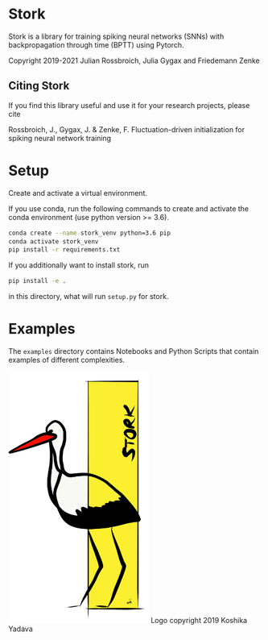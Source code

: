 # Stork

Stork is a library for training spiking neural networks (SNNs) with backpropagation through time (BPTT) using Pytorch.

Copyright 2019-2021 Julian Rossbroich, Julia Gygax and Friedemann Zenke

## Citing Stork

If you find this library useful and use it for your research projects, please cite

Rossbroich, J., Gygax, J. & Zenke, F. Fluctuation-driven initialization for spiking neural network training


# Setup

Create and activate a virtual environment.

If you use conda, run the following commands to create and activate the conda environment (use python version >= 3.6).

```bash
conda create --name stork_venv python=3.6 pip
conda activate stork_venv
pip install -r requirements.txt
```

If you additionally want to install stork, run
```bash
pip install -e .
```
in this directory, what will run `setup.py` for stork.

# Examples

The `examples` directory contains Notebooks and Python Scripts that contain examples of different complexities. 


![Stork Logo](img/stork_logo_small.png)
Logo copyright 2019 Koshika Yadava


